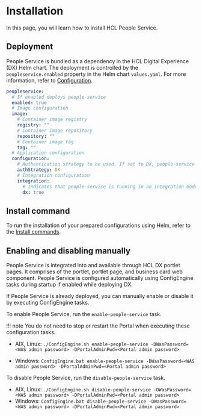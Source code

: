 # Installation

In this page, you will learn how to install HCL People Service.

## Deployment

People Service is bundled as a dependency in the HCL Digital Experience (DX) Helm chart. The deployment is controlled by the `peopleservice.enabled` property in the Helm chart `values.yaml`. For more information, refer to [Configuration](./configuration/index.md).

```yaml
peopleservice:
  # If enabled deploys people-service
  enabled: true
  # Image configuration
  image:
    # Container image registry
    registry: ""
    # Container image repository
    repository: ""
    # Container image tag
    tag: ""
  # Application configuration
  configuration:
    # Authentication strategy to be used. If set to DX, people-service leverages the same authentication mechanism that DX uses.
    authStrategy: DX
    # Integration configuration
    integration:
      # Indicates that people-service is running in an integration mode for HCL Digital Experience.
      dx: true
```

## Install command

To run the installation of your prepared configurations using Helm, refer to the [Install commands](../../../../deployment/install/container/helm_deployment/helm_install_commands#install-commands).

## Enabling and disabling manually

People Service is integrated into and available through HCL DX portlet pages. It comprises of the portlet, portlet page, and business card web component. People Service is configured automatically using ConfigEngine tasks during startup if enabled while deploying DX.

If People Service is already deployed, you can manually enable or disable it by executing ConfigEngine tasks.

To enable People Service, run the `enable-people-service` task.

!!! note
    You do not need to stop or restart the Portal when executing these configuration tasks.

- AIX, Linux: `./ConfigEngine.sh enable-people-service -DWasPassword=<WAS admin password> -DPortalAdminPwd=<Portal admin password>`

- Windows: `ConfigEngine.bat enable-people-service -DWasPassword=<WAS admin password> -DPortalAdminPwd=<Portal admin password>`

To disable People Service, run the `disable-people-service` task.

- AIX, Linux: `./ConfigEngine.sh disable-people-service -DWasPassword=<WAS admin password> -DPortalAdminPwd=<Portal admin password>`
- Windows: `ConfigEngine.bat disable-people-service -DWasPassword=<WAS admin password> -DPortalAdminPwd=<Portal admin password>`
